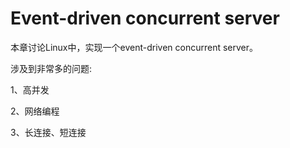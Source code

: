 # Event-driven concurrent server

本章讨论Linux中，实现一个event-driven concurrent server。

涉及到非常多的问题:

1、高并发

2、网络编程

3、长连接、短连接